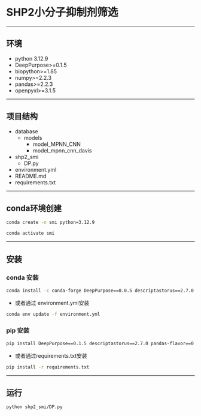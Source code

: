 # SHP2小分子抑制剂筛选

----

## 环境
* python 3.12.9 
* DeepPurpose>=0.1.5 
* biopython>=1.85 
* numpy>=2.2.3 
* pandas>=2.2.3 
* openpyxl>=3.1.5

----

## 项目结构
- database
  - models
    - model_MPNN_CNN
    - model_mpnn_cnn_davis
- shp2_smi
  - DP.py
- environment.yml
- README.md
- requirements.txt

----

## conda环境创建
```bash
conda create -n smi python=3.12.9
```
```bash
conda activate smi
```

----

## 安装
### conda 安装
```bash
conda install -c conda-forge DeepPurpose==0.0.5 descriptastorus==2.7.0 pandas-flavor==0.6.0 biopython==1.85 numpy==2.2.3 pandas==2.2.3 openpyxl==3.1.5 -y
```
- 或者通过 environment.yml安装
```bash
conda env update -f environment.yml
```
### pip 安装
```bash
pip install DeepPurpose==0.1.5 descriptastorus==2.7.0 pandas-flavor==0.6.0 biopython==1.85 numpy==2.2.3 pandas==2.2.3 openpyxl==3.1.5
```
- 或者通过requirements.txt安装
```bash
pip install -r requirements.txt
```

----

## 运行
```bash
python shp2_smi/DP.py
```

